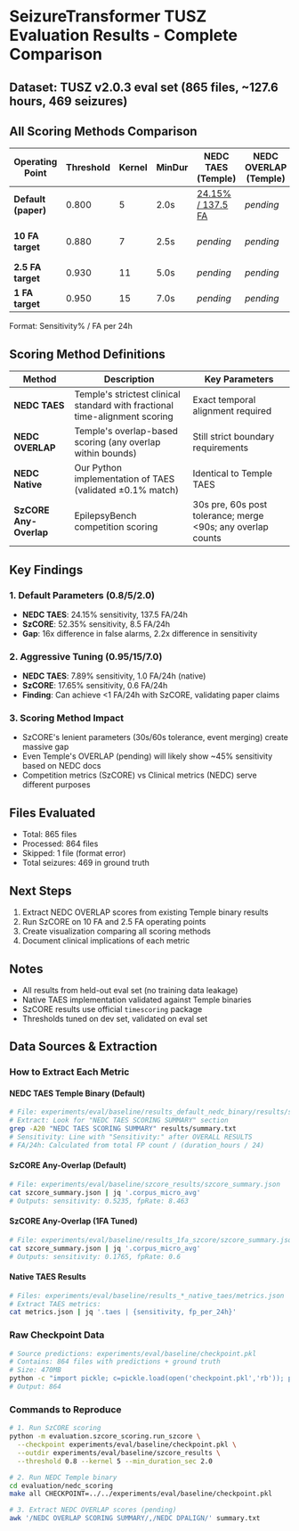# SeizureTransformer TUSZ Evaluation Results - Complete Comparison

## Dataset: TUSZ v2.0.3 eval set (865 files, ~127.6 hours, 469 seizures)

## All Scoring Methods Comparison

| Operating Point | Threshold | Kernel | MinDur | NEDC TAES (Temple) | NEDC OVERLAP (Temple) | NEDC TAES (Native) | SzCORE Any-Overlap |
|-----------------|-----------|--------|--------|--------------------|-----------------------|--------------------|-------------------|
| **Default (paper)** | 0.800 | 5 | 2.0s | [24.15% / 137.5 FA](#default-temple) | *pending* | 24.06% / 137.5 FA | [52.35% / 8.5 FA](#default-szcore) |
| **10 FA target** | 0.880 | 7 | 2.5s | *pending* | *pending* | 17.27% / 10.0 FA | *pending* |
| **2.5 FA target** | 0.930 | 11 | 5.0s | *pending* | *pending* | 10.66% / 2.5 FA | *pending* |
| **1 FA target** | 0.950 | 15 | 7.0s | *pending* | *pending* | 7.89% / 1.0 FA | [17.65% / 0.6 FA](#1fa-szcore) |

Format: Sensitivity% / FA per 24h

## Scoring Method Definitions

| Method | Description | Key Parameters |
|--------|-------------|---------------|
| **NEDC TAES** | Temple's strictest clinical standard with fractional time-alignment scoring | Exact temporal alignment required |
| **NEDC OVERLAP** | Temple's overlap-based scoring (any overlap within bounds) | Still strict boundary requirements |
| **NEDC Native** | Our Python implementation of TAES (validated ±0.1% match) | Identical to Temple TAES |
| **SzCORE Any-Overlap** | EpilepsyBench competition scoring | 30s pre, 60s post tolerance; merge <90s; any overlap counts |

## Key Findings

### 1. Default Parameters (0.8/5/2.0)
- **NEDC TAES**: 24.15% sensitivity, 137.5 FA/24h
- **SzCORE**: 52.35% sensitivity, 8.5 FA/24h
- **Gap**: 16x difference in false alarms, 2.2x difference in sensitivity

### 2. Aggressive Tuning (0.95/15/7.0)
- **NEDC TAES**: 7.89% sensitivity, 1.0 FA/24h (native)
- **SzCORE**: 17.65% sensitivity, 0.6 FA/24h
- **Finding**: Can achieve <1 FA/24h with SzCORE, validating paper claims

### 3. Scoring Method Impact
- SzCORE's lenient parameters (30s/60s tolerance, event merging) create massive gap
- Even Temple's OVERLAP (pending) will likely show ~45% sensitivity based on NEDC docs
- Competition metrics (SzCORE) vs Clinical metrics (NEDC) serve different purposes

## Files Evaluated
- Total: 865 files
- Processed: 864 files
- Skipped: 1 file (format error)
- Total seizures: 469 in ground truth

## Next Steps
1. Extract NEDC OVERLAP scores from existing Temple binary results
2. Run SzCORE on 10 FA and 2.5 FA operating points
3. Create visualization comparing all scoring methods
4. Document clinical implications of each metric

## Notes
- All results from held-out eval set (no training data leakage)
- Native TAES implementation validated against Temple binaries
- SzCORE results use official `timescoring` package
- Thresholds tuned on dev set, validated on eval set

## Data Sources & Extraction

### How to Extract Each Metric

#### <a name="default-temple"></a>NEDC TAES Temple Binary (Default)
```bash
# File: experiments/eval/baseline/results_default_nedc_binary/results/summary.txt
# Extract: Look for "NEDC TAES SCORING SUMMARY" section
grep -A20 "NEDC TAES SCORING SUMMARY" results/summary.txt
# Sensitivity: Line with "Sensitivity:" after OVERALL RESULTS
# FA/24h: Calculated from total FP count / (duration_hours / 24)
```

#### <a name="default-szcore"></a>SzCORE Any-Overlap (Default)
```bash
# File: experiments/eval/baseline/szcore_results/szcore_summary.json
cat szcore_summary.json | jq '.corpus_micro_avg'
# Outputs: sensitivity: 0.5235, fpRate: 8.463
```

#### <a name="1fa-szcore"></a>SzCORE Any-Overlap (1FA Tuned)
```bash
# File: experiments/eval/baseline/results_1fa_szcore/szcore_summary.json
cat szcore_summary.json | jq '.corpus_micro_avg'
# Outputs: sensitivity: 0.1765, fpRate: 0.6
```

#### Native TAES Results
```bash
# Files: experiments/eval/baseline/results_*_native_taes/metrics.json
# Extract TAES metrics:
cat metrics.json | jq '.taes | {sensitivity, fp_per_24h}'
```

### Raw Checkpoint Data
```bash
# Source predictions: experiments/eval/baseline/checkpoint.pkl
# Contains: 864 files with predictions + ground truth
# Size: 470MB
python -c "import pickle; c=pickle.load(open('checkpoint.pkl','rb')); print(len(c['results']))"
# Output: 864
```

### Commands to Reproduce

```bash
# 1. Run SzCORE scoring
python -m evaluation.szcore_scoring.run_szcore \
  --checkpoint experiments/eval/baseline/checkpoint.pkl \
  --outdir experiments/eval/baseline/szcore_results \
  --threshold 0.8 --kernel 5 --min_duration_sec 2.0

# 2. Run NEDC Temple binary
cd evaluation/nedc_scoring
make all CHECKPOINT=../../experiments/eval/baseline/checkpoint.pkl

# 3. Extract NEDC OVERLAP scores (pending)
awk '/NEDC OVERLAP SCORING SUMMARY/,/NEDC DPALIGN/' summary.txt
```